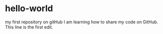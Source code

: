 # hello-world
my first repository on gitHub
I am learning how to share my code on GitHub.
This line is the first edit.
